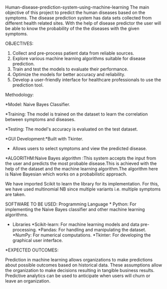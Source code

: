  Human-disease-prediction-system-using-machine-learning
The main objective of this project to predict the human diseases based on the symptoms. The disease prediction system has data sets collected from different health related sites. With the help of disease predictor the user will be able to know the probability of the the diseases with the given symptoms.

OBJECTIVES:
 
 1. Collect and pre-process patient data from reliable sources. 
 2. Explore various machine learning algorithms suitable for disease prediction. 
 3. Train and test the models to evaluate their performance. 
 4. Optimize the models for better accuracy and reliability. 
 5. Develop a user-friendly interface for healthcare professionals to use the prediction tool. 

Methodology:  
 
*Model: Naive Bayes Classifier. 
 
*Training: The model is trained on the dataset to learn the correlation between symptoms and diseases.

*Testing: The model's accuracy is evaluated on the test dataset.

*GUI Development:*Built with Tkinter.
* Allows users to select symptoms and view the predicted disease. 

*ALGORITHM:Naive Bayes algorithm :This system accepts the input from the user and predicts the most probable disease.This is achieved with the help of the dataset and the machine learning algorithm.The algorithm here is Naive Bayesian which works on a probabilistic approach.

We have imported Scikit to learn the library for its implementation. For this, we have used multinomial NB since multiple variants i.e. multiple symptoms are taken.

SOFTWARE TO BE USED: Programming Language  * Python: For implementing the Naive Bayes classifier and other machine learning algorithms.

* Libraries
*Scikit-learn: For machine learning models and data pre-processing.
*Pandas: For handling and manipulating the dataset.
*NumPy: For numerical computations. 
*Tkinter: For developing the graphical user interface. 

*EXPECTED OUTCOMES:

 Prediction in machine learning allows organizations to make predictions about possible outcomes based on historical data. These assumptions allow the organization to make decisions resulting in tangible business results. Predictive analytics can be used to anticipate when users will churn or leave an organization.